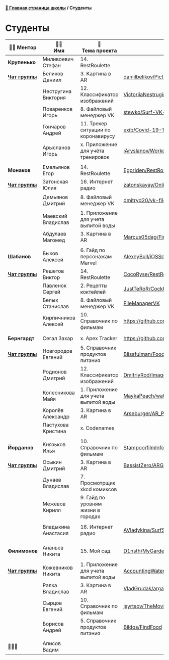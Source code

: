 **[🏫 Главная страница школы](README.md) / Студенты**

# Студенты

|**🧑‍🏫&nbsp;Ментор**|🧑‍🎓<br>Имя|📱<br>Тема проекта|📖<br>Репозиторий|🏅<br>Ачивки|
|---|---|---|---|---|
|**Крупенько**|Миливоевич Стефан|14. RestRoulette||🚀|
|**[Чат&nbsp;группы](https://teleg.run/joinchat/FtWLNBpXPgQwJ2n28gBxuA)**|Беликов Даниил|3. Картина в AR|[daniilbelikov/PictureInAR](https://github.com/daniilbelikov/PictureInAR)|🚀🕊️|
||Нестругина Виктория|12. Классификатор изображений|[VictoriiaNestrugina/SurfSpringSchoolProject](https://github.com/VictoriiaNestrugina/SurfSpringSchoolProject)|🚀🧰🕊️🌐|
||Поваренков Игорь|8. Файловый менеджер VK|[stewko/Surf-VK-fileManager](https://github.com/stewko/Surf-VK-fileManager)|🚀🧰🕊️|
||Гончаров Андрей|11. Трекер ситуации по коронавирусу|[exib/Covid-19-Tracker](https://github.com/exib/Covid-19-Tracker)|🚀|
||Арысланов Игорь|x. Приложение для учёта тренировок|[iAryslanov/WorkoutDiary](https://github.com/iAryslanov/WorkoutDiary)|🚀🧰🕊️🌐|
||||||
|**Монаков**|Емельянов Егор|14. RestRoulette|[EgorIden/RestRouletteApp-Surf](https://github.com/EgorIden/RestRouletteApp-Surf)|🧭🌐|
|**[Чат&nbsp;группы](https://teleg.run/joinchat/Dw_smBwvth_xRoABWo3TKQ)**|Затонская Юлия|16. Интернет радио|[zatonskayay/Online-Radio](https://github.com/zatonskayay/Online-Radio)||
||Демьянов Дмитрий|8. Файловый менеджер VK|[dmitryd20/vk-files](https://github.com/dmitryd20/vk-files)|🚀🧰🕊️🖼🌐|
||Маевский Владислав|1. Приложение для учета выпитой воды|||
||Абдулаев Магомед|3. Картина в AR|[Marcus05dag/FirstRepository](https://github.com/Marcus05dag/FirstRepository)|🧰|
||||||
|**Шабанов**|Быков Алексей|6. Гайд по персонажам Marvel|[AlexeyBull/iOSSpringSchoolSurf](https://github.com/AlexeyBull/iOSSpringSchoolSurf)|🧰🕊️🧭🖼🌐|
|**[Чат&nbsp;группы](https://teleg.run/joinchat/DIFS4xrLMrpFNOsnl-8Uew)**|Решетов Виктор|14. RestRoulette|[CocoRyse/RestRoulette](https://github.com/CocoRyse/RestRoulette)|🕊️|
||Павленок Сергей|2. Рецепты коктейлей|[JustTeRoR/Cocktails-Book](https://github.com/JustTeRoR/Cocktails-Book)|🚀🧰🕊️|
||Белых Станислав|8. Файловый менеджер VK|[FileManagerVK](https://github.com/StanislavBelykh/FileManagerVK)|🧰🖼👀|
||Кирпичников Алексей|10. Справочник по фильмам|https://github.com/ss-alex/PeliculaApp|🌐|
||||||
|**Бернгардт**|Сегал Захар|x. Apex Tracker|https://github.com/sofvckinmadguy/ApexTracker|🖼🌐|
|**[Чат&nbsp;группы](https://teleg.run/joinchat/ExB7NEmj4lQRsPVbHiEBxw)**|Новгородов Евгений|5. Справочник продуктов питания|[Blissfulman/FoodReferenceBook](https://github.com/Blissfulman/FoodReferenceBook)|🚀🕊️🧭🖼🌐|
||Родионов Дмитрий|12. Классификатор изображений|[DmitriyRod/ImagesClassifier](https://github.com/DmitriyRod/ImagesClassifier)|🚀🕊️🖼🌐|
||Колесникова Майя|1. Приложение для учета выпитой воды|[MaykaPeach/watertracker](https://github.com/MaykaPeach/watertracker)|🧰🧭|
||Королёв Александр|3. Картина в AR|[Arseburger/AR_Painting](https://github.com/Arseburger/AR_Painting)|🧰🕊️🌐|
||Пастухова Кристина|x. Codenames||🚀🌐|
||||||
|**Йорданов**|Князьков Илья|10. Справочник по фильмам|[Stampoo/filmInfo](https://github.com/Stampoo/filmInfo)|🚀🧰🌐|
|**[Чат&nbsp;группы](https://teleg.run/joinchat/DPy3hBYV2WTHGgd3ig-_hg)**|Осыкин Дмитрий|3. Картина в AR|[BassistZero/ARGallery](https://github.com/BassistZero/ARGallery)|🚀|
||Дунаев Владислав|7. Просмотрщик xkcd комиксов|||
||Межевов Кирилл|9. Гайд по уровням жизни в городах||🚀|
||Владыкина Анастасия|16. Интернет радио|[AVladykina/SurfSchoolRadio](https://github.com/AVladykina/SurfSchoolRadio)|🚀🧰🕊️🧭🖼🌐|
||||||
|**Филимонов**|Ананьев Никита|15. Мой сад|[D1nsth/MyGarden](https://github.com/D1nsth/MyGarden)|🚀🧰🕊️🧭🖼👀|
|**[Чат&nbsp;группы](https://teleg.run/joinchat/EXbamxYk9un0x8O_NdhpvQ)**|Кожевников Никита|1. Приложение для учета выпитой воды|[AccountingWater](https://github.com/NikitaStudent/AccountingWater)|🚀|
||Ралка Владислав|3. Картина в AR|[VladGrudak/argallery](https://github.com/VladGrudak/argallery)|🚀🧰🖼🌐|
||Сырцов Евгений|10. Справочник по фильмам|[jsyrtsov/TheMovieDatabase](https://github.com/jsyrtsov/TheMovieDatabase)|🚀🧰🕊️🧭|
||Борисов Андрей|5. Справочник продуктов питания|[Bildos/FindFood](https://github.com/Bildos/FindFood)|🌐|
||||||
|🤷🏻‍♂️|Аписов Вадим||||


